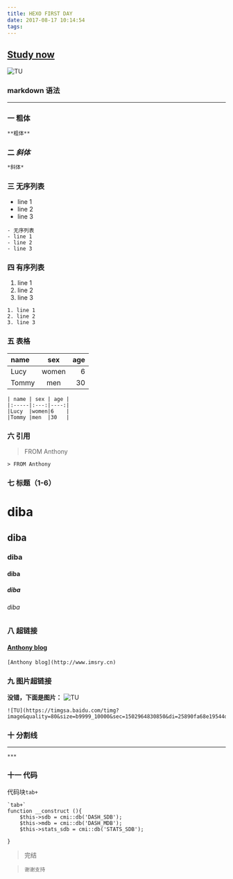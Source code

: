 ```yaml
---
title: HEXO FIRST DAY
date: 2017-08-17 10:14:54
tags:
---
```


## [Study now](http://www.jianshu.com/p/1e402922ee32/)

![TU](https://timgsa.baidu.com/timg?image&quality=80&size=b9999_10000&sec=1502963667323&di=a5a4f89fae8f0599141532d8812dabcd&imgtype=0&src=http%3A%2F%2Fzh.mweb.im%2Fasset%2Fmweb%2Fcn%2F1-5.jpg)

### markdown 语法
***
### 一 粗体
``` markdown
**粗体**
```

### 二 *斜体*
``` markdown
*斜体*
```

### 三 无序列表
- line 1
- line 2
- line 3

```
- 无序列表
- line 1
- line 2
- line 3
```

<!-- more -->

### 四 有序列表
1. line 1
2. line 2
3. line 3

```
1. line 1
2. line 2
3. line 3
```

### 五 表格
| name | sex | age |
|:-----|:---:|----:|
|Lucy  |women|6    |
|Tommy |men  |30   |

```
| name | sex | age |
|:-----|:---:|----:|
|Lucy  |women|6    |
|Tommy |men  |30   |
```

### 六 引用
> FROM Anthony

```
> FROM Anthony
```

### 七 标题（1-6）
# diba
## diba
### diba
#### diba
##### diba
###### diba

### 八 超链接
#### [Anthony blog](http://www.imsry.cn)

```
[Anthony blog](http://www.imsry.cn)
```

### 九 图片超链接
**没错，下面是图片：**
![TU](https://timgsa.baidu.com/timg?image&quality=80&size=b9999_10000&sec=1502964830850&di=25890fa68e19544d9348d06db28cfba8&imgtype=0&src=http%3A%2F%2Fwww.uqidong.com%2Fuploads%2Forsoon%2F20160516031338507.gif)

```
![TU](https://timgsa.baidu.com/timg?image&quality=80&size=b9999_10000&sec=1502964830850&di=25890fa68e19544d9348d06db28cfba8&imgtype=0&src=http%3A%2F%2Fwww.uqidong.com%2Fuploads%2Forsoon%2F20160516031338507.gif)
```

###  十 分割线
***

```
***
```
### 十一 代码

代码块`tab+`

	`tab+`
	function __construct (){
		$this->sdb = cmi::db('DASH_SDB');
		$this->mdb = cmi::db('DASH_MDB');
		$this->stats_sdb = cmi::db('STATS_SDB');

	}


> 完结

>     谢谢支持
